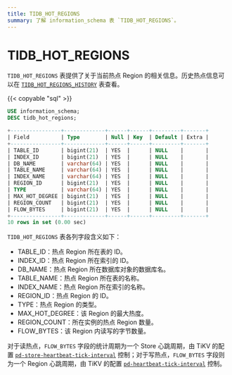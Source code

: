 ```yaml
---
title: TIDB_HOT_REGIONS
summary: 了解 information_schema 表 `TIDB_HOT_REGIONS`。
---
```


# TIDB_HOT_REGIONS

`TIDB_HOT_REGIONS` 表提供了关于当前热点 Region 的相关信息。历史热点信息可以在 [`TIDB_HOT_REGIONS_HISTORY`](/information-schema/information-schema-tidb-hot-regions-history.md) 表查看。

{{< copyable "sql" >}}

```sql
USE information_schema;
DESC tidb_hot_regions;
```

```sql
+----------------+-------------+------+------+---------+-------+
| Field          | Type        | Null | Key  | Default | Extra |
+----------------+-------------+------+------+---------+-------+
| TABLE_ID       | bigint(21)  | YES  |      | NULL    |       |
| INDEX_ID       | bigint(21)  | YES  |      | NULL    |       |
| DB_NAME        | varchar(64) | YES  |      | NULL    |       |
| TABLE_NAME     | varchar(64) | YES  |      | NULL    |       |
| INDEX_NAME     | varchar(64) | YES  |      | NULL    |       |
| REGION_ID      | bigint(21)  | YES  |      | NULL    |       |
| TYPE           | varchar(64) | YES  |      | NULL    |       |
| MAX_HOT_DEGREE | bigint(21)  | YES  |      | NULL    |       |
| REGION_COUNT   | bigint(21)  | YES  |      | NULL    |       |
| FLOW_BYTES     | bigint(21)  | YES  |      | NULL    |       |
+----------------+-------------+------+------+---------+-------+
10 rows in set (0.00 sec)
```

`TIDB_HOT_REGIONS` 表各列字段含义如下：

* TABLE_ID：热点 Region 所在表的 ID。
* INDEX_ID：热点 Region 所在索引的 ID。
* DB_NAME：热点 Region 所在数据库对象的数据库名。
* TABLE_NAME：热点 Region 所在表的名称。
* INDEX_NAME：热点 Region 所在索引的名称。
* REGION_ID：热点 Region 的 ID。
* TYPE：热点 Region 的类型。
* MAX_HOT_DEGREE：该 Region 的最大热度。
* REGION_COUNT：所在实例的热点 Region 数量。
* FLOW_BYTES：该 Region 内读写的字节数量。

对于读热点，`FLOW_BYTES` 字段的统计周期为一个 Store 心跳周期，由 TiKV 的配置 [`pd-store-heartbeat-tick-interval`](/tikv-configuration-file.md#pd-store-heartbeat-tick-interval) 控制；对于写热点，`FLOW_BYTES` 字段则为一个 Region 心跳周期，由 TiKV 的配置 [`pd-heartbeat-tick-interval`](/tikv-configuration-file.md#pd-heartbeat-tick-interval) 控制。
